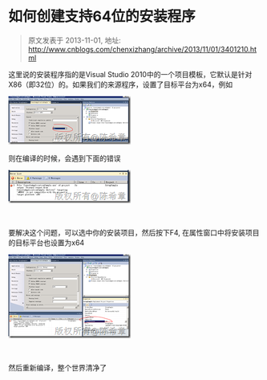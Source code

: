# 如何创建支持64位的安装程序 
> 原文发表于 2013-11-01, 地址: http://www.cnblogs.com/chenxizhang/archive/2013/11/01/3401210.html 


这里说的安装程序指的是Visual Studio 2010中的一个项目模板，它默认是针对X86（即32位）的。如果我们的来源程序，设置了目标平台为x64，例如

 [![image](./images/3401210-01104445-d7fdbfee4b084ce9b04fa17868e481fe.png "image")](http://images.cnitblog.com/blog/9072/201311/01104445-70a1a192e18f4c8da117d8385c17155a.png)

 则在编译的时候，会遇到下面的错误

 [![image](./images/3401210-01104447-806eff9902ff4813a31ce3d944c64188.png "image")](http://images.cnitblog.com/blog/9072/201311/01104446-16f4baa1775340a4bdd752ad7b4401e0.png)

  

 要解决这个问题，可以选中你的安装项目，然后按下F4, 在属性窗口中将安装项目的目标平台也设置为x64

 [![image](./images/3401210-01104448-ac062ab2b73249228501a8db427ca851.png "image")](http://images.cnitblog.com/blog/9072/201311/01104448-2e19a19288a140089c5f59ae8e6efad4.png)

  

 然后重新编译，整个世界清净了

